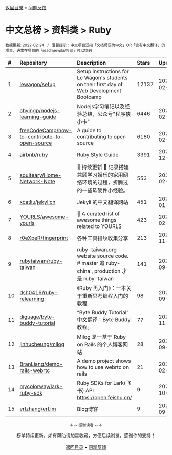 <a href="https://gitee.com/GrowingGit/GitHub-Chinese-Top-Charts#github中文排行榜">返回目录</a> • <a href="/content/docs/feedback.md">问题反馈</a>

# 中文总榜 > 资料类 > Ruby
<sub>数据更新: 2022-02-24&nbsp;&nbsp;&nbsp;/&nbsp;&nbsp;&nbsp;温馨提示：中文项目泛指「文档母语为中文」OR「含有中文翻译」的项目，通常在项目的「readme/wiki/官网」可以找到</sub>

|#|Repository|Description|Stars|Updated|
|:-|:-|:-|:-|:-|
|1|[lewagon/setup](https://github.com/lewagon/setup)|Setup instructions for Le Wagon's students on their first day of Web Development Bootcamp|12137|2022-02-11|
|2|[chyingp/nodejs-learning-guide](https://github.com/chyingp/nodejs-learning-guide)|Nodejs学习笔记以及经验总结，公众号"程序猿小卡"|6446|2022-02-12|
|3|[freeCodeCamp/how-to-contribute-to-open-source](https://github.com/freeCodeCamp/how-to-contribute-to-open-source)|A guide to contributing to open source|6180|2022-02-22|
|4|[airbnb/ruby](https://github.com/airbnb/ruby)|Ruby Style Guide|3391|2021-12-28|
|5|[soulteary/Home-Network-Note](https://github.com/soulteary/Home-Network-Note)|🚧 持续更新 🚧 记录搭建兼顾学习娱乐的家用网络环境的过程，折腾过的一些软硬件小经验。|553|2022-02-11|
|6|[xcatliu/jekyllcn](https://github.com/xcatliu/jekyllcn)|Jekyll 的中文翻译网站|451|2022-01-27|
|7|[YOURLS/awesome-yourls](https://github.com/YOURLS/awesome-yourls)|🎉 A curated list of awesome things related to YOURLS|423|2022-02-20|
|8|[r0eXpeR/fingerprint](https://github.com/r0eXpeR/fingerprint)|各种工具指纹收集分享|213|2021-11-03|
|9|[rubytaiwan/ruby-taiwan](https://github.com/rubytaiwan/ruby-taiwan)|ruby-taiwan.org website source code. # master 追 ruby-china , production 才是 ruby-taiwan|141|2021-09-27|
|10|[dsh0416/ruby-relearning](https://github.com/dsh0416/ruby-relearning)|《Ruby 再入门》：一本关于重新思考编程入门的教程|98|2021-09-28|
|11|[diguage/byte-buddy-tutorial](https://github.com/diguage/byte-buddy-tutorial)|“Byte Buddy Tutorial” 中文翻译：Byte Buddy 教程。|77|2021-11-16|
|12|[jinhucheung/milog](https://github.com/jinhucheung/milog)|Milog 是一基于 Ruby on Rails 的个人博客网站|28|2021-09-27|
|13|[BranLiang/demo-rails-webrtc](https://github.com/BranLiang/demo-rails-webrtc)|A demo project shows how to use webrtc on rails|21|2022-02-19|
|14|[mycolorway/lark-ruby-sdk](https://github.com/mycolorway/lark-ruby-sdk)|Ruby SDKs for Lark(飞书) API https://open.feishu.cn/|9|2021-10-24|
|15|[erlzhang/erl.im](https://github.com/erlzhang/erl.im)|Blog博客|9|2021-09-27|

<div align="center">
    <p><sub>↓ -- 感谢读者 -- ↓</sub></p>
    榜单持续更新，如有帮助请加星收藏，方便后续浏览，感谢你的支持！
</div>

<br/>

<div align="center"><a href="https://gitee.com/GrowingGit/GitHub-Chinese-Top-Charts#github中文排行榜">返回目录</a> • <a href="/content/docs/feedback.md">问题反馈</a></div>
